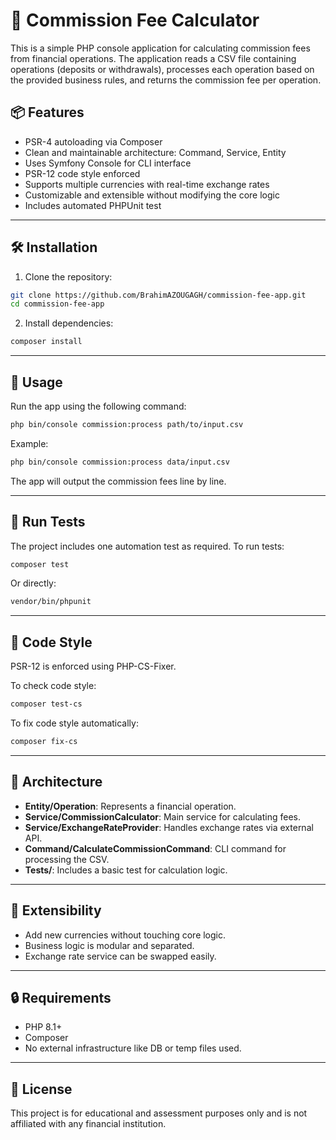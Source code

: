 # 💸 Commission Fee Calculator

This is a simple PHP console application for calculating commission fees from financial operations. The application reads a CSV file containing operations (deposits or withdrawals), processes each operation based on the provided business rules, and returns the commission fee per operation.

## 📦 Features

- PSR-4 autoloading via Composer
- Clean and maintainable architecture: Command, Service, Entity
- Uses Symfony Console for CLI interface
- PSR-12 code style enforced
- Supports multiple currencies with real-time exchange rates
- Customizable and extensible without modifying the core logic
- Includes automated PHPUnit test

---

## 🛠️ Installation

1. Clone the repository:

```bash
git clone https://github.com/BrahimAZOUGAGH/commission-fee-app.git
cd commission-fee-app
```

2. Install dependencies:

```bash
composer install
```

---

## 🚀 Usage

Run the app using the following command:

```bash
php bin/console commission:process path/to/input.csv
```

Example:

```bash
php bin/console commission:process data/input.csv
```

The app will output the commission fees line by line.

---

## 🧪 Run Tests

The project includes one automation test as required. To run tests:

```bash
composer test
```

Or directly:

```bash
vendor/bin/phpunit
```

---

## 🧼 Code Style

PSR-12 is enforced using PHP-CS-Fixer.

To check code style:

```bash
composer test-cs
```

To fix code style automatically:

```bash
composer fix-cs
```

---

## 🧠 Architecture

- **Entity/Operation**: Represents a financial operation.
- **Service/CommissionCalculator**: Main service for calculating fees.
- **Service/ExchangeRateProvider**: Handles exchange rates via external API.
- **Command/CalculateCommissionCommand**: CLI command for processing the CSV.
- **Tests/**: Includes a basic test for calculation logic.

---

## 🔄 Extensibility

- Add new currencies without touching core logic.
- Business logic is modular and separated.
- Exchange rate service can be swapped easily.

---

## 🔒 Requirements

- PHP 8.1+
- Composer
- No external infrastructure like DB or temp files used.

---

## 📝 License

This project is for educational and assessment purposes only and is not affiliated with any financial institution.